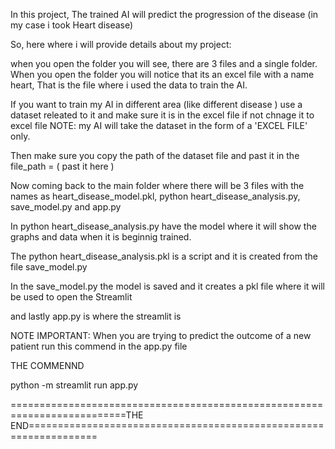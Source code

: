 
In this project, The trained AI will predict the progression of the disease (in my case i took Heart disease)

So, here where i will provide details about my project:

when you open the folder you will see, there are 3 files and a single folder. When you open the folder you will notice that its an excel file with a name heart, That is the file where i used the data to train the AI.

If you want to train my AI in different area (like different disease ) use a dataset releated to it and make sure it is in the excel file if not chnage it to excel file
NOTE:
my AI will take the dataset in the form of a 'EXCEL FILE' only.

Then make sure you copy the path of the dataset file and past it in the file_path = ( past it here )

Now coming back to the main folder where there will be 3 files with the names as heart_disease_model.pkl, python heart_disease_analysis.py, save_model.py and app.py

In python heart_disease_analysis.py have the model where it will show the graphs and data when it is beginnig trained.

The python heart_disease_analysis.pkl is a script and it is created from the file save_model.py

In the save_model.py the model is saved and it creates a pkl file where it will be used to open the Streamlit

and lastly app.py is where the streamlit is

NOTE IMPORTANT:
When you are trying to predict the outcome of a new patient run this commend in the app.py file

THE COMMENND

python -m streamlit run app.py

==========================================================================THE END==================================================================

